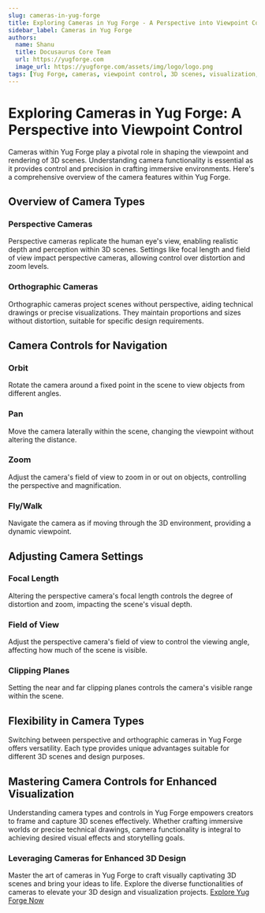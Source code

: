```yaml
---
slug: cameras-in-yug-forge
title: Exploring Cameras in Yug Forge - A Perspective into Viewpoint Control
sidebar_label: Cameras in Yug Forge
authors:
  name: Shanu
  title: Docusaurus Core Team
  url: https://yugforge.com
  image_url: https://yugforge.com/assets/img/logo/logo.png
tags: [Yug Forge, cameras, viewpoint control, 3D scenes, visualization, docusaurus]
---
```


# Exploring Cameras in Yug Forge: A Perspective into Viewpoint Control

Cameras within Yug Forge play a pivotal role in shaping the viewpoint and rendering of 3D scenes. Understanding camera functionality is essential as it provides control and precision in crafting immersive environments. Here's a comprehensive overview of the camera features within Yug Forge.

## Overview of Camera Types

### Perspective Cameras

Perspective cameras replicate the human eye's view, enabling realistic depth and perception within 3D scenes. Settings like focal length and field of view impact perspective cameras, allowing control over distortion and zoom levels.

### Orthographic Cameras

Orthographic cameras project scenes without perspective, aiding technical drawings or precise visualizations. They maintain proportions and sizes without distortion, suitable for specific design requirements.

## Camera Controls for Navigation

### Orbit

Rotate the camera around a fixed point in the scene to view objects from different angles.

### Pan

Move the camera laterally within the scene, changing the viewpoint without altering the distance.

### Zoom

Adjust the camera's field of view to zoom in or out on objects, controlling the perspective and magnification.

### Fly/Walk

Navigate the camera as if moving through the 3D environment, providing a dynamic viewpoint.

## Adjusting Camera Settings

### Focal Length

Altering the perspective camera's focal length controls the degree of distortion and zoom, impacting the scene's visual depth.

### Field of View

Adjust the perspective camera's field of view to control the viewing angle, affecting how much of the scene is visible.

### Clipping Planes

Setting the near and far clipping planes controls the camera's visible range within the scene.

## Flexibility in Camera Types

Switching between perspective and orthographic cameras in Yug Forge offers versatility. Each type provides unique advantages suitable for different 3D scenes and design purposes.

## Mastering Camera Controls for Enhanced Visualization

Understanding camera types and controls in Yug Forge empowers creators to frame and capture 3D scenes effectively. Whether crafting immersive worlds or precise technical drawings, camera functionality is integral to achieving desired visual effects and storytelling goals.

### Leveraging Cameras for Enhanced 3D Design

Master the art of cameras in Yug Forge to craft visually captivating 3D scenes and bring your ideas to life. Explore the diverse functionalities of cameras to elevate your 3D design and visualization projects. [Explore Yug Forge Now](https://www.yugforge.com)
